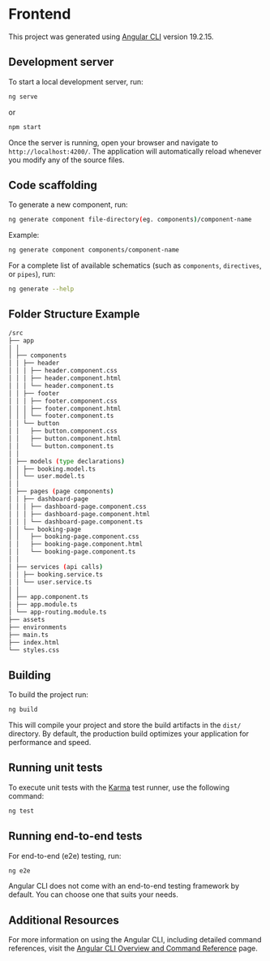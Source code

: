 # Frontend

This project was generated using [Angular CLI](https://github.com/angular/angular-cli) version 19.2.15.

## Development server

To start a local development server, run:

```bash
ng serve
```

or

```bash
npm start
```

Once the server is running, open your browser and navigate to `http://localhost:4200/`. The application will automatically reload whenever you modify any of the source files.

## Code scaffolding

To generate a new component, run:

```bash
ng generate component file-directory(eg. components)/component-name
```

Example:

```bash
ng generate component components/component-name
```

For a complete list of available schematics (such as `components`, `directives`, or `pipes`), run:

```bash
ng generate --help
```

## Folder Structure Example

```bash
/src
├── app
│ │
│ ├── components
│ │ ├── header
│ │ │ ├── header.component.css
│ │ │ ├── header.component.html
│ │ │ └── header.component.ts
│ │ ├── footer
│ │ │ ├── footer.component.css
│ │ │ ├── footer.component.html
│ │ │ └── footer.component.ts
│ │ └── button
│ │   ├── button.component.css
│ │   ├── button.component.html
│ │   └── button.component.ts
│ │
│ ├── models (type declarations)
│ │ ├── booking.model.ts
│ │ └── user.model.ts
│ │
│ ├── pages (page components)
│ │ ├── dashboard-page
│ │ │ ├── dashboard-page.component.css
│ │ │ ├── dashboard-page.component.html
│ │ │ └── dashboard-page.component.ts
│ │ └── booking-page
│ │   ├── booking-page.component.css
│ │   ├── booking-page.component.html
│ │   └── booking-page.component.ts
│ │
│ ├── services (api calls)
│ │ ├── booking.service.ts
│ │ └── user.service.ts
│ │
│ ├── app.component.ts
│ ├── app.module.ts
│ └── app-routing.module.ts
├── assets
├── environments
├── main.ts
├── index.html
└── styles.css
```

## Building

To build the project run:

```bash
ng build
```

This will compile your project and store the build artifacts in the `dist/` directory. By default, the production build optimizes your application for performance and speed.

## Running unit tests

To execute unit tests with the [Karma](https://karma-runner.github.io) test runner, use the following command:

```bash
ng test
```

## Running end-to-end tests

For end-to-end (e2e) testing, run:

```bash
ng e2e
```

Angular CLI does not come with an end-to-end testing framework by default. You can choose one that suits your needs.

## Additional Resources

For more information on using the Angular CLI, including detailed command references, visit the [Angular CLI Overview and Command Reference](https://angular.dev/tools/cli) page.
